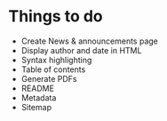 # Things to do

- Create News & announcements page
- Display author and date in HTML
- Syntax highlighting
- Table of contents
- Generate PDFs
- README
- Metadata
- Sitemap
